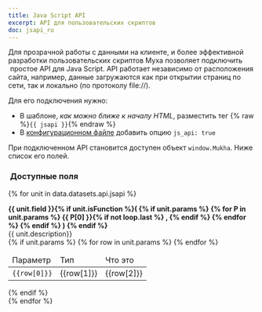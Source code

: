 ```yaml
---
title: Java Script API
excerpt: API для пользовательских скриптов
doc: jsapi_ru
---
```


Для прозрачной работы с данными на клиенте, и более эффективной
разработки пользовательских скриптов Муха позволяет подключить  простое API  для
Java Script. API работает независимо от расположения сайта, например, данные загружаются
как при открытии страниц по сети, так и локально (по протоколу file://).

Для его подключения нужно:

- В шаблоне, _как можно ближе к началу HTML_, разместить тег {% raw %}`{{ jsapi }}`{% endraw %}
- В [конфигурационном файле](/+doc:config_file_ru) добавить опцию `js_api: true`

При подключенном API становится доступен объект `window.Mukha`. Ниже список его полей.

###  Доступные поля

{% for unit in data.datasets.api.jsapi %}
<div class="mb-6">
<strong>
{{ unit.field }}{% if unit.isFunction %}(
{% if unit.params %}
{% for P in unit.params %}
{{ P[0] }}{% if not loop.last %} , {% endif %}
{% endfor %}
{% endif %} )
{% endif %}
</strong>
<div>{{ unit.description}} </div>
{% if unit.params %}
<table>
<thead>
<tr>
<td>Параметр</td>
<td>Тип</td>
<td>Что это</td>
</tr>
</thead>
<tbody>
{% for row in unit.params %}
<tr>
<td><code>{{row[0]}}</code></td>
<td>{{row[1]}}</td>
<td>{{row[2]}}</td>
</tr>
{% endfor %}
</tbody></table>
{% endif %}

</div>
{% endfor %}
